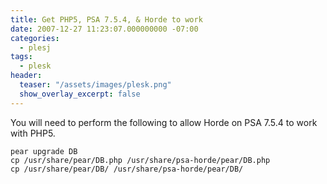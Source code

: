 ```yaml
---
title: Get PHP5, PSA 7.5.4, & Horde to work
date: 2007-12-27 11:23:07.000000000 -07:00
categories:
  - plesj
tags:
  - plesk
header:
  teaser: "/assets/images/plesk.png"
  show_overlay_excerpt: false
---
```

You will need to perform the following to allow Horde on PSA 7.5.4 to work with PHP5.
```shell
pear upgrade DB
cp /usr/share/pear/DB.php /usr/share/psa-horde/pear/DB.php
cp /usr/share/pear/DB/ /usr/share/psa-horde/pear/DB/
```
